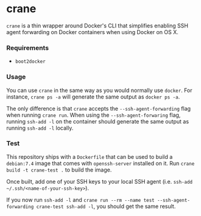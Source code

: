 crane
=====

`crane` is a thin wrapper around Docker's CLI that simplifies enabling
SSH agent forwarding on Docker containers when using Docker on OS X.

### Requirements
- `boot2docker`

### Usage

You can use `crane` in the same way as you would normally use `docker`.
For instance, `crane ps -a` will generate the same output as
`docker ps -a`.

The only difference is that `crane` accepts the `--ssh-agent-forwarding`
flag when running `crane run`. When using the `--ssh-agent-forwaring`
flag, running `ssh-add -l` on the container should generate the same
output as running `ssh-add -l` locally.


### Test

This repository ships with a `Dockerfile` that can be used to build
a `debian:7.4` image that comes with `openssh-server` installed on
it. Run `crane build -t crane-test .` to build the image.

Once built, add one of your SSH keys to your local SSH agent (i.e.
`ssh-add ~/.ssh/<name-of-your-ssh-key>`).

If you now run `ssh-add -l` and
`crane run --rm --name test --ssh-agent-forwarding crane-test ssh-add -l`,
you should get the same result.


